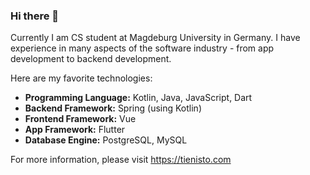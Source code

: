 ### Hi there 👋

Currently I am CS student at Magdeburg University in Germany.
I have experience in many aspects of the software industry - from app development to backend development.

Here are my favorite technologies:

- **Programming Language:** Kotlin, Java, JavaScript, Dart
- **Backend Framework:** Spring (using Kotlin)
- **Frontend Framework:** Vue
- **App Framework:** Flutter
- **Database Engine:** PostgreSQL, MySQL

For more information, please visit https://tienisto.com
